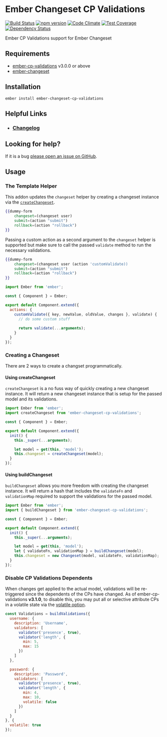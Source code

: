 # Ember Changeset CP Validations

[![Build Status](https://travis-ci.org/offirgolan/ember-changeset-cp-validations.svg)](https://travis-ci.org/offirgolan/ember-changeset-cp-validations)
[![npm version](https://badge.fury.io/js/ember-changeset-cp-validations.svg)](http://badge.fury.io/js/ember-changeset-cp-validations)
[![Code Climate](https://codeclimate.com/github/offirgolan/ember-changeset-cp-validations/badges/gpa.svg)](https://codeclimate.com/github/offirgolan/ember-changeset-cp-validations)
[![Test Coverage](https://codeclimate.com/github/offirgolan/ember-changeset-cp-validations/badges/coverage.svg)](https://codeclimate.com/github/offirgolan/ember-changeset-cp-validations/coverage)
[![Dependency Status](https://david-dm.org/offirgolan/ember-changeset-cp-validations.svg)](https://david-dm.org/offirgolan/ember-changeset-cp-validations)

Ember CP Validations support for Ember Changeset

## Requirements

- [ember-cp-validations](https://github.com/offirgolan/ember-cp-validations) v3.0.0 or above
- [ember-changeset](https://github.com/DockYard/ember-changeset)

## Installation

```
ember install ember-changeset-cp-validations
```

## Helpful Links

- ### [Changelog](CHANGELOG.md)

## Looking for help?
If it is a bug [please open an issue on GitHub](http://github.com/offirgolan/ember-changeset-cp-validations/issues).

## Usage

### The Template Helper

This addon updates the `changeset` helper by creating a changeset instance via the [`createChangeset`](#using-createchangeset).

```hbs
{{dummy-form
    changeset=(changeset user)
    submit=(action "submit")
    rollback=(action "rollback")
}}
```

Passing a custom action as a second argument to the `changeset` helper is supported but make 
sure to call the passed `validate` method to run the necessary validations.

```hbs
{{dummy-form
    changeset=(changeset user (action 'customValidate))
    submit=(action "submit")
    rollback=(action "rollback")
}}
```

```js
import Ember from 'ember';

const { Component } = Ember;

export default Component.extend({
  actions: {
    customValidate({ key, newValue, oldValue, changes }, validate) {
      // do some custom stuff
      
      return validate(...arguments);
    }
  }
});
```

### Creating a Changeset

There are 2 ways to create a changset programmatically.

#### Using createChangeset

`createChangeset` is a no fuss way of quickly creating a new changeset instance. 
It will return a new changeset instance that is setup for the passed model and its validations. 

```js
import Ember from 'ember';
import createChangeset from 'ember-changeset-cp-validations';

const { Component } = Ember;

export default Component.extend({
  init() {
    this._super(...arguments);

    let model = get(this, 'model');
    this.changeset = createChangeset(model);
  }
});
```

#### Using buildChangeset

`buildChangeset` allows you more freedom with creating the changeset instance. 
It will return a hash that includes the `validateFn` and `validationMap` required to
support the validations for the passed model.

```js
import Ember from 'ember';
import { buildChangeset } from 'ember-changeset-cp-validations';

const { Component } = Ember;

export default Component.extend({
  init() {
    this._super(...arguments);

    let model = get(this, 'model');
    let { validateFn, validationMap } = buildChangeset(model);
    this.changeset = new Changeset(model, validateFn, validationMap);
  }
});
```

### Disable CP Validations Dependents

When changes get applied to the actual model, validations will be re-triggered since the dependents of the CPs 
have changed. As of ember-cp-validations __v3.1.0__, to disable this, you may put all or selective attribute CPs in a 
volatile state via the [volatile option](http://offirgolan.github.io/ember-cp-validations/docs/modules/Common%20Options.html#volatile).

```js
const Validations = buildValidations({
  username: {
    description: 'Username',
    validators: [
      validator('presence', true),
      validator('length', {
        min: 5,
        max: 15
      })
    ]
  },

  password: {
    description: 'Password',
    validators: [
      validator('presence', true),
      validator('length', {
        min: 4,
        max: 10,
        volatile: false
      })
    ]
  }
}, {
  volatile: true
});
```
